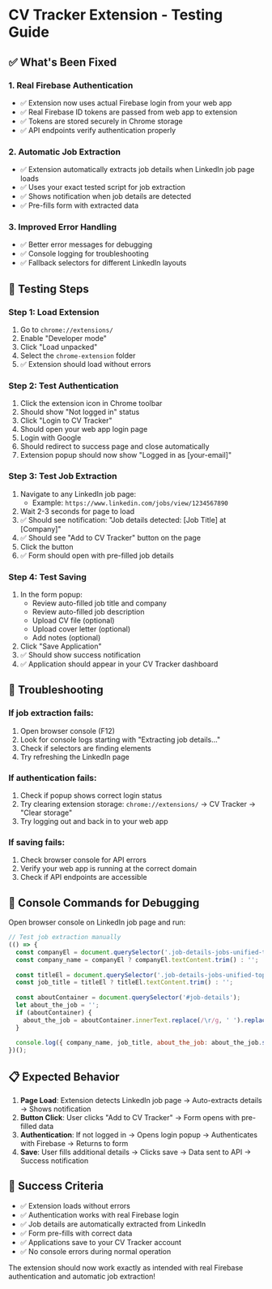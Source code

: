 # CV Tracker Extension - Testing Guide

## ✅ What's Been Fixed

### 1. **Real Firebase Authentication**
- ✅ Extension now uses actual Firebase login from your web app
- ✅ Real Firebase ID tokens are passed from web app to extension
- ✅ Tokens are stored securely in Chrome storage
- ✅ API endpoints verify authentication properly

### 2. **Automatic Job Extraction**
- ✅ Extension automatically extracts job details when LinkedIn job page loads
- ✅ Uses your exact tested script for job extraction
- ✅ Shows notification when job details are detected
- ✅ Pre-fills form with extracted data

### 3. **Improved Error Handling**
- ✅ Better error messages for debugging
- ✅ Console logging for troubleshooting
- ✅ Fallback selectors for different LinkedIn layouts

## 🧪 Testing Steps

### Step 1: Load Extension
1. Go to `chrome://extensions/`
2. Enable "Developer mode"
3. Click "Load unpacked"
4. Select the `chrome-extension` folder
5. ✅ Extension should load without errors

### Step 2: Test Authentication
1. Click the extension icon in Chrome toolbar
2. Should show "Not logged in" status
3. Click "Login to CV Tracker"
4. Should open your web app login page
5. Login with Google
6. Should redirect to success page and close automatically
7. Extension popup should now show "Logged in as [your-email]"

### Step 3: Test Job Extraction
1. Navigate to any LinkedIn job page:
   - Example: `https://www.linkedin.com/jobs/view/1234567890`
2. Wait 2-3 seconds for page to load
3. ✅ Should see notification: "Job details detected: [Job Title] at [Company]"
4. ✅ Should see "Add to CV Tracker" button on the page
5. Click the button
6. ✅ Form should open with pre-filled job details

### Step 4: Test Saving
1. In the form popup:
   - Review auto-filled job title and company
   - Review auto-filled job description
   - Upload CV file (optional)
   - Upload cover letter (optional)
   - Add notes (optional)
2. Click "Save Application"
3. ✅ Should show success notification
4. ✅ Application should appear in your CV Tracker dashboard

## 🐛 Troubleshooting

### If job extraction fails:
1. Open browser console (F12)
2. Look for console logs starting with "Extracting job details..."
3. Check if selectors are finding elements
4. Try refreshing the LinkedIn page

### If authentication fails:
1. Check if popup shows correct login status
2. Try clearing extension storage: `chrome://extensions/` → CV Tracker → "Clear storage"
3. Try logging out and back in to your web app

### If saving fails:
1. Check browser console for API errors
2. Verify your web app is running at the correct domain
3. Check if API endpoints are accessible

## 🔧 Console Commands for Debugging

Open browser console on LinkedIn job page and run:

```javascript
// Test job extraction manually
(() => {
  const companyEl = document.querySelector('.job-details-jobs-unified-top-card__company-name a');
  const company_name = companyEl ? companyEl.textContent.trim() : '';
  
  const titleEl = document.querySelector('.job-details-jobs-unified-top-card__job-title h1');
  const job_title = titleEl ? titleEl.textContent.trim() : '';
  
  const aboutContainer = document.querySelector('#job-details');
  let about_the_job = '';
  if (aboutContainer) {
    about_the_job = aboutContainer.innerText.replace(/\r/g, ' ').replace(/\n{2,}/g, '\n').split('\n').map(s => s.trim()).filter(Boolean).join(' ');
  }
  
  console.log({ company_name, job_title, about_the_job: about_the_job.substring(0, 200) + '...' });
})();
```

## 📋 Expected Behavior

1. **Page Load**: Extension detects LinkedIn job page → Auto-extracts details → Shows notification
2. **Button Click**: User clicks "Add to CV Tracker" → Form opens with pre-filled data
3. **Authentication**: If not logged in → Opens login popup → Authenticates with Firebase → Returns to form
4. **Save**: User fills additional details → Clicks save → Data sent to API → Success notification

## 🎯 Success Criteria

- ✅ Extension loads without errors
- ✅ Authentication works with real Firebase login
- ✅ Job details are automatically extracted from LinkedIn
- ✅ Form pre-fills with correct data
- ✅ Applications save to your CV Tracker account
- ✅ No console errors during normal operation

The extension should now work exactly as intended with real Firebase authentication and automatic job extraction!